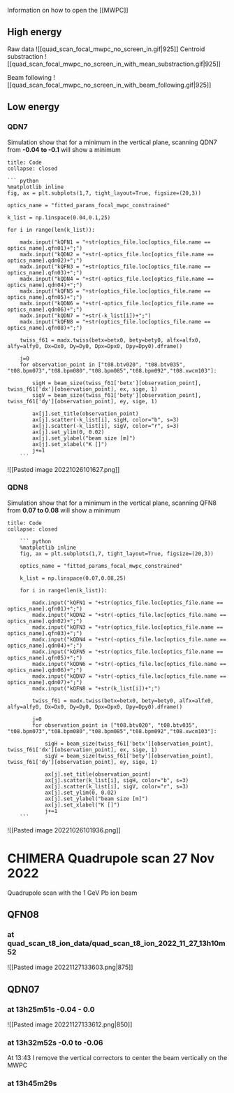 Information on how to open the [[MWPC]]

## High energy

Raw data
![[quad_scan_focal_mwpc_no_screen_in.gif|925]]
Centroid substraction
![[quad_scan_focal_mwpc_no_screen_in_with_mean_substraction.gif|925]]

Beam following
![[quad_scan_focal_mwpc_no_screen_in_with_beam_following.gif|925]]

## Low energy

### QDN7
Simulation show that for a minimum in the vertical plane, scanning QDN7 from **-0.04 to -0.1** will show a minimum

```ad-example
title: Code
collapse: closed

``` python
%matplotlib inline
fig, ax = plt.subplots(1,7, tight_layout=True, figsize=(20,3))

optics_name = "fitted_params_focal_mwpc_constrained"

k_list = np.linspace(0.04,0.1,25)

for i in range(len(k_list)):

    madx.input("kQFN1 = "+str(optics_file.loc[optics_file.name == optics_name].qfn01)+";")
    madx.input("kQDN2 = "+str(-optics_file.loc[optics_file.name == optics_name].qdn02)+";")
    madx.input("kQFN3 = "+str(optics_file.loc[optics_file.name == optics_name].qfn03)+";")
    madx.input("kQDN4 = "+str(-optics_file.loc[optics_file.name == optics_name].qdn04)+";")
    madx.input("kQFN5 = "+str(optics_file.loc[optics_file.name == optics_name].qfn05)+";")
    madx.input("kQDN6 = "+str(-optics_file.loc[optics_file.name == optics_name].qdn06)+";")
    madx.input("kQDN7 = "+str(-k_list[i])+";")
    madx.input("kQFN8 = "+str(optics_file.loc[optics_file.name == optics_name].qfn08)+";")

    twiss_f61 = madx.twiss(betx=betx0, bety=bety0, alfx=alfx0, alfy=alfy0, Dx=Dx0, Dy=Dy0, Dpx=Dpx0, Dpy=Dpy0).dframe()

    j=0
    for observation_point in ["t08.btv020", "t08.btv035", "t08.bpm073","t08.bpm080","t08.bpm085","t08.bpm092","t08.xwcm103"]:
    
        sigH = beam_size(twiss_f61['betx'][observation_point], twiss_f61['dx'][observation_point], ex, sige, 1)
        sigV = beam_size(twiss_f61['bety'][observation_point], twiss_f61['dy'][observation_point], ey, sige, 1)

        ax[j].set_title(observation_point)
        ax[j].scatter(-k_list[i], sigH, color="b", s=3)
        ax[j].scatter(-k_list[i], sigV, color="r", s=3)
        ax[j].set_ylim(0, 0.02)
        ax[j].set_ylabel("beam size [m]")
        ax[j].set_xlabel("K []")
        j+=1
	```
```


![[Pasted image 20221026101627.png]]


### QDN8
Simulation show that for a minimum in the vertical plane, scanning QFN8 from **0.07 to 0.08** will show a minimum

```ad-example
title: Code
collapse: closed

	``` python
	%matplotlib inline
	fig, ax = plt.subplots(1,7, tight_layout=True, figsize=(20,3))
	
	optics_name = "fitted_params_focal_mwpc_constrained"
	
	k_list = np.linspace(0.07,0.08,25)
	
	for i in range(len(k_list)):
	
	    madx.input("kQFN1 = "+str(optics_file.loc[optics_file.name == optics_name].qfn01)+";")
	    madx.input("kQDN2 = "+str(-optics_file.loc[optics_file.name == optics_name].qdn02)+";")
	    madx.input("kQFN3 = "+str(optics_file.loc[optics_file.name == optics_name].qfn03)+";")
	    madx.input("kQDN4 = "+str(-optics_file.loc[optics_file.name == optics_name].qdn04)+";")
	    madx.input("kQFN5 = "+str(optics_file.loc[optics_file.name == optics_name].qfn05)+";")
	    madx.input("kQDN6 = "+str(-optics_file.loc[optics_file.name == optics_name].qdn06)+";")
	    madx.input("kQDN7 = "+str(-optics_file.loc[optics_file.name == optics_name].qdn07)+";")
	    madx.input("kQFN8 = "+str(k_list[i])+";")
	
	    twiss_f61 = madx.twiss(betx=betx0, bety=bety0, alfx=alfx0, alfy=alfy0, Dx=Dx0, Dy=Dy0, Dpx=Dpx0, Dpy=Dpy0).dframe()
	
	    j=0
	    for observation_point in ["t08.btv020", "t08.btv035", "t08.bpm073","t08.bpm080","t08.bpm085","t08.bpm092","t08.xwcm103"]:
	    
	        sigH = beam_size(twiss_f61['betx'][observation_point], twiss_f61['dx'][observation_point], ex, sige, 1)
	        sigV = beam_size(twiss_f61['bety'][observation_point], twiss_f61['dy'][observation_point], ey, sige, 1)
	
	        ax[j].set_title(observation_point)
	        ax[j].scatter(k_list[i], sigH, color="b", s=3)
	        ax[j].scatter(k_list[i], sigV, color="r", s=3)
	        ax[j].set_ylim(0, 0.02)
	        ax[j].set_ylabel("beam size [m]")
	        ax[j].set_xlabel("K []")
	        j+=1
	```
```

![[Pasted image 20221026101936.png]]


# CHIMERA Quadrupole scan 27 Nov 2022

Quadrupole scan with the 1 GeV Pb ion beam

## QFN08

### at quad_scan_t8_ion_data/quad_scan_t8_ion_2022_11_27_13h10m52

![[Pasted image 20221127133603.png|875]]

## QDN07

### at 13h25m51s -0.04 - 0.0

![[Pasted image 20221127133612.png|850]]

### at 13h32m52s -0.0 to -0.06

At 13:43 I remove the vertical correctors to center the beam vertically on the MWPC

### at 13h45m29s
